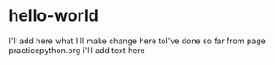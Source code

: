 # hello-world
I'll add here what I'll make change here toI've done so far from page practicepython.org 
i'lll add text here

